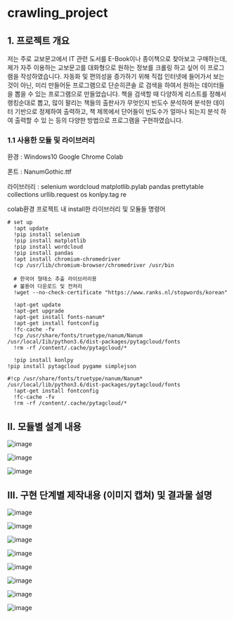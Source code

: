 # crawling_project
## 1.	프로젝트 개요
 저는 주로 교보문고에서 IT 관련 도서를 E-Book이나 종이책으로 찾아보고 구매하는데,
제가 자주 이용하는 교보문고를 대화형으로 원하는 정보를 크롤링 하고 싶어 이 프로그램을 작성하였습니다.
자동화 및 편의성을 증가하기 위해  직접 인터넷에 들어가서 보는것이 아닌, 미리 만들어둔 프로그램으로 단순히콘솔
로 검색을 하여서 원하는 데이터들을 뽑을 수 있는 프로그램으로 만들었습니다.
책을 검색할 때 다양하게 리스트를 정해서 랭킹순대로 뽑고, 많이 팔리는 책들의 출판사가 무엇인지 빈도수 분석하여
분석한 데이터 기반으로 정제하여 출력하고, 책 제목에서 단어들이 빈도수가 얼마나 되는지 분석 하여 출력할 수 있
는 등의 다양한 방법으로 프로그램을 구현하였습니다.
 

### 1.1 사용한 모듈 및 라이브러리
  환경 : Windows10 Google Chrome Colab
  
  폰트 : NanumGothic.ttf

  라이브러리 : selenium
		       wordcloud
		       matplotlib.pylab
		       pandas
		       prettytable
		       collections
		       urllib.request
		       os
		       konlpy.tag
		       re

  colab환경 프로젝트 내 install한 라이브러리 및 모듈들 명령어
  ```
  # set up
	!apt update
	!pip install selenium
	!pip install matplotlib
	!pip install wordcloud
	!pip install pandas
	!apt install chromium-chromedriver
	!cp /usr/lib/chromium-browser/chromedriver /usr/bin
   
	# 한국어 형태소 추출 라이브러리용
	# 불용어 다운로드 및 전처리
	!wget --no-check-certificate "https://www.ranks.nl/stopwords/korean"

	!apt-get update
	!apt-get upgrade
	!apt-get install fonts-nanum*
	!apt-get install fontconfig
	!fc-cache -fv
	!cp /usr/share/fonts/truetype/nanum/Nanum /usr/local/Iib/python3.6/dist-packages/pytagcloud/fonts
	!rm -rf /content/.cache/pytagcloud/*

	!pip install konlpy
  !pip install pytagcloud pygame simplejson
  
  #!cp /usr/share/fonts/truetype/nanum/Nanum* /usr/local/lib/python3.6/dist-packages/pytagcloud/fonts
	!apt-get install fontconfig
	!fc-cache -fv
	!rm -rf /content/.cache/pytagcloud/* 
  ```

## II.	모듈별 설계 내용

![image](https://user-images.githubusercontent.com/41531594/101987302-a000b180-3cd6-11eb-960c-d5d9ce39cd50.png)

![image](https://user-images.githubusercontent.com/41531594/101987309-a727bf80-3cd6-11eb-84fa-e52fb50706a9.png)

![image](https://user-images.githubusercontent.com/41531594/101987319-aee76400-3cd6-11eb-9299-449f7813a3ed.png)

## III. 구현 단계별 제작내용 (이미지 캡쳐) 및 결과물 설명

![image](https://user-images.githubusercontent.com/41531594/101987373-143b5500-3cd7-11eb-8f88-a4a923140128.png)

![image](https://user-images.githubusercontent.com/41531594/101987378-1bfaf980-3cd7-11eb-9d69-aee15e6692a5.png)

![image](https://user-images.githubusercontent.com/41531594/101987384-274e2500-3cd7-11eb-85f4-9deaaa97b6ac.png)

![image](https://user-images.githubusercontent.com/41531594/101987406-3d5be580-3cd7-11eb-9d85-28befea1c48b.png)

![image](https://user-images.githubusercontent.com/41531594/101987413-451b8a00-3cd7-11eb-8e07-4ef8c7ee072e.png)

![image](https://user-images.githubusercontent.com/41531594/101987421-4ea4f200-3cd7-11eb-9942-53c9a7b00937.png)

![image](https://user-images.githubusercontent.com/41531594/101987424-56fd2d00-3cd7-11eb-9945-af5d54b27c62.png)

![image](https://user-images.githubusercontent.com/41531594/101987433-68463980-3cd7-11eb-9887-4c23b8ce9ce6.png)

